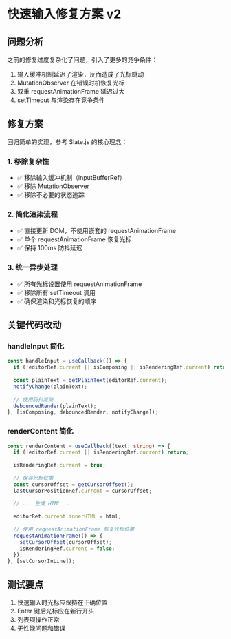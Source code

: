 # 快速输入修复方案 v2

## 问题分析
之前的修复过度复杂化了问题，引入了更多的竞争条件：
1. 输入缓冲机制延迟了渲染，反而造成了光标跳动
2. MutationObserver 在错误时机恢复光标
3. 双重 requestAnimationFrame 延迟过大
4. setTimeout 与渲染存在竞争条件

## 修复方案
回归简单的实现，参考 Slate.js 的核心理念：

### 1. 移除复杂性
- ✅ 移除输入缓冲机制（inputBufferRef）
- ✅ 移除 MutationObserver
- ✅ 移除不必要的状态追踪

### 2. 简化渲染流程
- ✅ 直接更新 DOM，不使用嵌套的 requestAnimationFrame
- ✅ 单个 requestAnimationFrame 恢复光标
- ✅ 保持 100ms 防抖延迟

### 3. 统一异步处理
- ✅ 所有光标设置使用 requestAnimationFrame
- ✅ 移除所有 setTimeout 调用
- ✅ 确保渲染和光标恢复的顺序

## 关键代码改动

### handleInput 简化
```typescript
const handleInput = useCallback(() => {
  if (!editorRef.current || isComposing || isRenderingRef.current) return;
  
  const plainText = getPlainText(editorRef.current);
  notifyChange(plainText);
  
  // 使用防抖渲染
  debouncedRender(plainText);
}, [isComposing, debouncedRender, notifyChange]);
```

### renderContent 简化
```typescript
const renderContent = useCallback((text: string) => {
  if (!editorRef.current || isRenderingRef.current) return;
  
  isRenderingRef.current = true;
  
  // 保存光标位置
  const cursorOffset = getCursorOffset();
  lastCursorPositionRef.current = cursorOffset;
  
  // ... 生成 HTML ...
  
  editorRef.current.innerHTML = html;
  
  // 使用 requestAnimationFrame 恢复光标位置
  requestAnimationFrame(() => {
    setCursorOffset(cursorOffset);
    isRenderingRef.current = false;
  });
}, [setCursorInLine]);
```

## 测试要点
1. 快速输入时光标应保持在正确位置
2. Enter 键后光标应在新行开头
3. 列表项操作正常
4. 无性能问题和错误